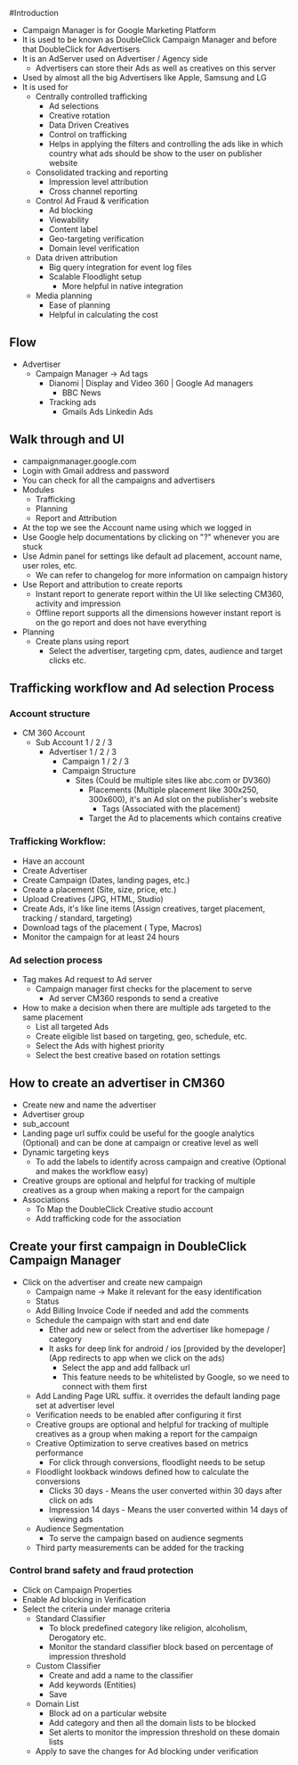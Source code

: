 #Introduction
- Campaign Manager is for Google Marketing Platform
- It is used to be known as DoubleClick Campaign Manager and before that DoubleClick for Advertisers 
- It is an AdServer used on Advertiser / Agency side 
  - Advertisers can store their Ads as well as creatives on this server
- Used by almost all the big Advertisers like Apple, Samsung and LG 
- It is used for 
  - Centrally controlled trafficking
    - Ad selections 
    - Creative rotation
    - Data Driven Creatives
    - Control on trafficking
    - Helps in applying the filters and controlling the ads like in which country what ads should be show to the user on publisher website
  - Consolidated tracking and reporting 
    - Impression level attribution
    - Cross channel reporting
  - Control Ad Fraud & verification
    - Ad blocking
    - Viewability
    - Content label
    - Geo-targeting verification
    - Domain level verification
  - Data driven attribution
    - Big query integration for event log files
    - Scalable Floodlight setup
      - More helpful in native integration
  - Media planning
    - Ease of planning
    - Helpful in calculating the cost

## Flow 
- Advertiser 
  - Campaign Manager -> Ad tags
    - Dianomi | Display and Video 360 | Google Ad managers
      - BBC News
    - Tracking ads
      - Gmails Ads  Linkedin Ads

## Walk through and UI 
- campaignmanager.google.com
- Login with Gmail address and password
- You can check for all the campaigns and advertisers 
- Modules
  - Trafficking
  - Planning
  - Report and Attribution
- At the top we see the Account name using which we logged in
- Use Google help documentations by clicking on "?" whenever you are stuck
- Use Admin panel for settings like default ad placement, account name, user roles, etc.
  - We can refer to changelog for more information on campaign history 
- Use Report and attribution to create reports 
  - Instant report to generate report within the UI like selecting CM360, activity and impression
  - Offline report supports all the dimensions however instant report is on the go report and does not have everything
- Planning
  - Create plans using report 
    - Select the advertiser, targeting cpm, dates, audience and target clicks etc.

## Trafficking workflow and Ad selection Process
### Account structure
  - CM 360 Account 
    - Sub Account 1 / 2 / 3
      - Advertiser 1 / 2 / 3
        - Campaign 1 / 2 / 3
        - Campaign Structure 
          - Sites (Could be multiple sites like abc.com or DV360)
            - Placements (Multiple placement like 300x250, 300x600), it's an Ad slot on the publisher's website
              - Tags (Associated with the placement)
            - Target the Ad to placements which contains creative

### Trafficking Workflow:
 - Have an account
 - Create Advertiser 
 - Create Campaign (Dates, landing pages, etc.)
 - Create a placement  (Site, size, price, etc.)
 - Upload Creatives (JPG, HTML, Studio)
 - Create Ads, it's like line items (Assign creatives, target placement, tracking / standard, targeting)
 - Download tags of the placement ( Type, Macros)
 - Monitor the campaign for at least 24 hours

### Ad selection process
 - Tag makes Ad request to Ad server 
   - Campaign manager first checks for the placement to serve
     - Ad server CM360 responds to send a creative 
 - How to make a decision when there are multiple ads targeted to the same placement
   - List all targeted Ads 
   - Create eligible list based on targeting, geo, schedule, etc. 
   - Select the Ads with highest priority
   - Select the best creative based on rotation settings 

## How to create an advertiser in CM360
- Create new and name the advertiser
- Advertiser group
- sub_account
- Landing page url suffix could be useful for the google analytics (Optional) and can be done at campaign or creative level as well
- Dynamic targeting keys
  - To add the labels to identify across campaign and creative (Optional and makes the workflow easy)
- Creative groups are optional and helpful for tracking of multiple creatives as a group when making a report for the campaign 
- Associations
  - To Map the DoubleClick Creative studio account 
  - Add trafficking code for the association
  
## Create your first campaign in DoubleClick Campaign Manager
- Click on the advertiser and create new campaign
  - Campaign name -> Make it relevant for the easy identification
  - Status
  - Add Billing Invoice Code if needed and add the comments 
  - Schedule the campaign with start and end date
    - Ether add new or select from the advertiser like homepage / category
    - It asks for deep link for android / ios [provided by the developer] (App redirects to app when we click on the ads)
      - Select the app and add fallback url
      - This feature needs to be whitelisted by Google, so we need to connect with them first
  - Add Landing Page URL suffix. it overrides the default landing page set at advertiser level
  - Verification needs to be enabled after configuring it first 
  - Creative groups are optional and helpful for tracking of multiple creatives as a group when making a report for the campaign 
  - Creative Optimization to serve creatives based on metrics performance 
    - For click through conversions, floodlight needs to be setup 
  - Floodlight lookback windows defined how to calculate the conversions
    - Clicks 30 days - Means the user converted within 30 days after click on ads
    - Impression 14 days - Means the user converted within 14 days of viewing ads
  - Audience Segmentation
    - To serve the campaign based on audience segments
  - Third party measurements can be added for the tracking

### Control brand safety and fraud protection
- Click on Campaign Properties 
- Enable Ad blocking in Verification
- Select the criteria under manage criteria 
  - Standard Classifier
    - To block predefined category like religion, alcoholism, Derogatory etc.
    - Monitor the standard classifier block based on percentage of impression threshold
  - Custom Classifier
    - Create and add a name to the classifier
    - Add keywords (Entities)
    - Save
  - Domain List
    - Block ad on a particular website
    - Add category and then all the domain lists to be blocked
    - Set alerts to monitor the impression threshold on these domain lists
  - Apply to save the changes for Ad blocking under verification
  
